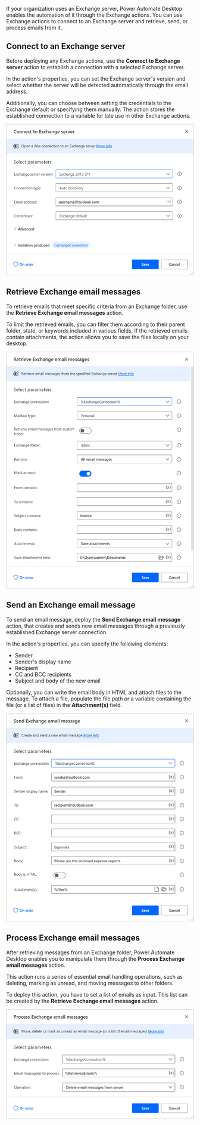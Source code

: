 If your organization uses an Exchange server, Power Automate Desktop enables the automation of it through the Exchange actions. You can use Exchange actions to connect to an Exchange server and retrieve, send, or process emails from it.

## Connect to an Exchange server

Before deploying any Exchange actions, use the **Connect to Exchange server** action to establish a connection with a selected Exchange server.

In the action's properties, you can set the Exchange server's version and select whether the server will be detected automatically through the email address.

Additionally, you can choose between setting the credentials to the Exchange default or specifying them manually. The action stores the established connection to a variable for late use in other Exchange actions.

![Properties of the Connect to Exchange server action dialog.](..\media\connect-exchange-action.png)

## Retrieve Exchange email messages

To retrieve emails that meet specific criteria from an Exchange folder, use the **Retrieve Exchange email messages** action.

To limit the retrieved emails, you can filter them according to their parent folder, state, or keywords included in various fields. If the retrieved emails contain attachments, the action allows you to save the files locally on your desktop.

![Properties of the Retrieve Exchange email message action dialog.](..\media\retrieve-exchange-action.png)

## Send an Exchange email message

To send an email message, deploy the **Send Exchange email message** action, that creates and sends new email messages through a previously established Exchange server connection.

In the action's properties, you can specify the following elements:

- Sender
- Sender's display name
- Recipient
- CC and BCC recipients
- Subject and body of the new email

Optionally, you can write the email body in HTML and attach files to the message. To attach a file, populate the file path or a variable containing the file (or a list of files) in the **Attachment(s)** field.

![Properties of the Send Exchange email message action dialog.](..\media\send-exchange-action.png)

## Process Exchange email messages

After retrieving messages from an Exchange folder, Power Automate Desktop enables you to manipulate them through the **Process Exchange email messages** action.

This action runs a series of essential email handling operations, such as deleting, marking as unread, and moving messages to other folders.

To deploy this action, you have to set a list of emails as input. This list can be created by the **Retrieve Exchange email messages** action.

![Properties of the Process Exchange email messages action dialog.](..\media\process-exchange-action.png)
